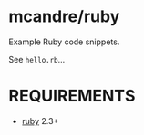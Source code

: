 # mcandre/ruby

Example Ruby code snippets.

See `hello.rb`...

# REQUIREMENTS

* [ruby](https://www.ruby-lang.org/) 2.3+
